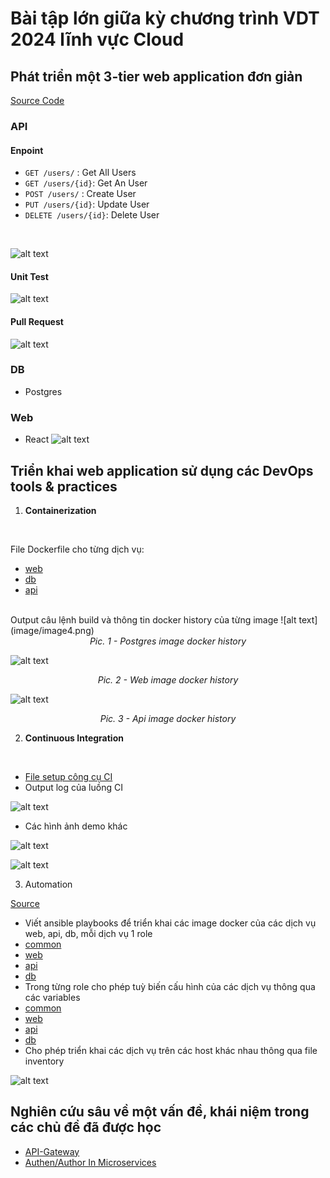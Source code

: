 # Bài tập lớn giữa kỳ chương trình VDT 2024 lĩnh vực Cloud

## Phát triển một 3-tier web application đơn giản 
[Source Code](https://github.com/realhugn/VDT_project)
### API
#### Enpoint
- `GET /users/` : Get All Users
- `GET /users/{id}`: Get An User
- `POST /users/` : Create User
- `PUT /users/{id}`: Update User
- `DELETE /users/{id}`: Delete User
</br>

![alt text](image/image.png)

#### Unit Test
![alt text](image/image3.png)

#### Pull Request
![alt text](image/image2.png)
### DB
- Postgres
### Web
- React
![alt text](image/image1.png)

## Triển khai web application sử dụng các DevOps tools & practices

1. <b>Containerization</b>
</br>

File Dockerfile cho từng dịch vụ:
- [web](https://github.com/realhugn/VDT_project/tree/main/web/Dockerfile)
- [db](https://github.com/realhugn/VDT_project/tree/main/db/Dockerfile)
- [api](https://github.com/realhugn/VDT_project/tree/main/api/fastapi_service/Dockerfile)

</br>
Output câu lệnh build và thông tin docker history của từng image
![alt text](image/image4.png)
<div align="center">
  <i>Pic. 1 - Postgres image docker history</i>
</div>

![alt text](image/image5.png)
<div align="center">
  <i>Pic. 2 - Web image docker history</i>
</div>

![alt text](image/image6.png)
<div align="center">
  <i>Pic. 3 - Api image docker history</i>
</div>

2. <b>Continuous Integration</b>
</br>

- [File setup công cụ CI ](https://github.com/realhugn/VDT_project/tree/main/.github/workflows)
- Output log của luồng CI

![alt text](image/image7.png)

- Các hình ảnh demo khác

![alt text](image/image8.png)

![alt text](image/image9.png)

3. Automation

[Source](https://github.com/realhugn/VDT_project/tree/main/ansible)

- Viết ansible playbooks để triển khai các image docker của các dịch vụ web, api, db, mỗi dịch vụ 1 role
 - [common](https://github.com/realhugn/VDT_project/tree/main/ansible/roles/common)
 - [web](https://github.com/realhugn/VDT_project/tree/main/ansible/roles/web)
 - [api](https://github.com/realhugn/VDT_project/tree/main/ansible/roles/api)
 - [db](https://github.com/realhugn/VDT_project/tree/main/ansible/roles/db)  
- Trong từng role cho phép tuỳ biến cấu hình của các dịch vụ thông qua các variables
 - [common](https://github.com/realhugn/VDT_project/tree/main/ansible/roles/common/vars/)
 - [web](https://github.com/realhugn/VDT_project/tree/main/ansible/roles/web/vars/)
 - [api](https://github.com/realhugn/VDT_project/tree/main/ansible/roles/api/vars/)
 - [db](https://github.com/realhugn/VDT_project/tree/main/ansible/roles/db/vars/)  
- Cho phép triển khai các dịch vụ trên các host khác nhau thông qua file inventory

![alt text](image/image10.png)

## Nghiên cứu sâu về một vấn đề, khái niệm trong các chủ đề đã được học

- [API-Gateway](API-Gateway.MD)
- [Authen/Author In Microservices](Micro_Service_Auth.md)
